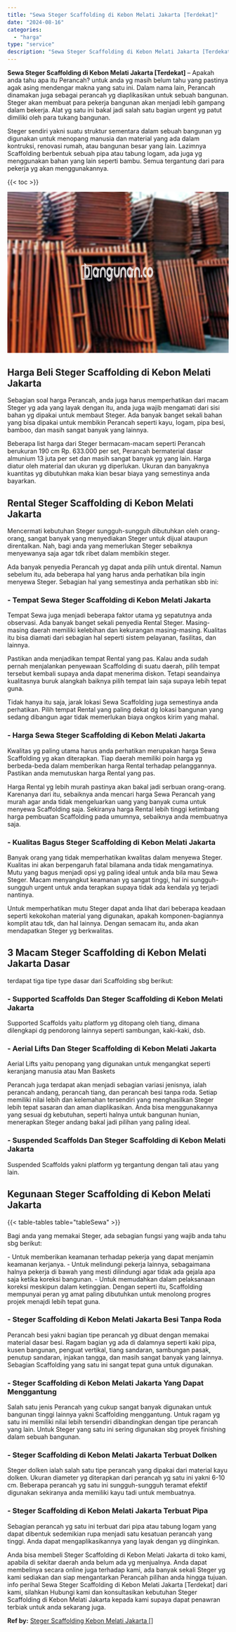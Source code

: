 ```yaml
---
title: "Sewa Steger Scaffolding di Kebon Melati Jakarta [Terdekat]"
date: "2024-08-16"
categories: 
  - "harga"
type: "service"
description: "Sewa Steger Scaffolding di Kebon Melati Jakarta [Terdekat]. Anda bisa membeli Steger Scaffolding di Kebon Melati Jakarta di toko kami, apabila di sekitar dae..."
---
```


**Sewa Steger Scaffolding di Kebon Melati Jakarta \[Terdekat\]** – Apakah anda tahu apa itu Perancah? untuk anda yg masih belum tahu yang pastinya agak asing mendengar makna yang satu ini. Dalam nama lain, Perancah dinamakan juga sebagai perancah yg diaplikasikan untuk sebuah bangunan. Steger akan membuat para pekerja bangunan akan menjadi lebih gampang dalam bekerja. Alat yg satu ini bakal jadi salah satu bagian urgent yg patut dimiliki oleh para tukang bangunan.

Steger sendiri yakni suatu struktur sementara dalam sebuah bangunan yg digunakan untuk menopang manusia dan material yang ada dalam kontruksi, renovasi rumah, atau bangunan besar yang lain. Lazimnya Scaffolding berbentuk sebuah pipa atau tabung logam, ada juga yg menggunakan bahan yang lain seperti bambu. Semua tergantung dari para pekerja yg akan menggunakannya.

{{< toc >}}

![Sewa Steger Scaffolding di Kebon Melati Jakarta [Terdekat]](/images/sewa-scaffolding-steger-12.png)

## Harga Beli Steger Scaffolding di Kebon Melati Jakarta

Sebagian soal harga Perancah, anda juga harus memperhatikan dari macam Steger yg ada yang layak dengan itu, anda juga wajib mengamati dari sisi bahan yg dipakai untuk membaut Steger. Ada banyak banget sekali bahan yang bisa dipakai untuk membikin Perancah seperti kayu, logam, pipa besi, bamboo, dan masih sangat banyak yang lainnya.

Beberapa list harga dari Steger bermacam-macam seperti Perancah berukuran 190 cm Rp. 633.000 per set, Perancah bermaterial dasar almunium 13 juta per set dan masih sangat banyak yg yang lain. Harga diatur oleh material dan ukuran yg diperlukan. Ukuran dan banyaknya kuantitas yg dibutuhkan maka kian besar biaya yang semestinya anda bayarkan.

## Rental Steger Scaffolding di Kebon Melati Jakarta

Mencermati kebutuhan Steger sungguh-sungguh dibutuhkan oleh orang-orang, sangat banyak yang menyediakan Steger untuk dijual ataupun direntalkan. Nah, bagi anda yang memerlukan Steger sebaiknya menyewanya saja agar tdk ribet dalam membikin steger.

Ada banyak penyedia Perancah yg dapat anda pilih untuk dirental. Namun sebelum itu, ada beberapa hal yang harus anda perhatikan bila ingin menyewa Steger. Sebagian hal yang semestinya anda perhatikan sbb ini:

### \- Tempat Sewa Steger Scaffolding di Kebon Melati Jakarta

Tempat Sewa juga menjadi beberapa faktor utama yg sepatutnya anda observasi. Ada banyak banget sekali penyedia Rental Steger. Masing-masing daerah memiliki kelebihan dan kekurangan masing-masing. Kualitas itu bisa diamati dari sebagian hal seperti sistem pelayanan, fasilitas, dan lainnya.

Pastikan anda menjadikan tempat Rental yang pas. Kalau anda sudah pernah menjalankan penyewaan Scaffolding di suatu daerah, pilih tempat tersebut kembali supaya anda dapat menerima diskon. Tetapi seandainya kualitasnya buruk alangkah baiknya pilih tempat lain saja supaya lebih tepat guna.

Tidak hanya itu saja, jarak lokasi Sewa Scaffolding juga semestinya anda perhatikan. Pilih tempat Rental yang paling dekat dg lokasi bangunan yang sedang dibangun agar tidak memerlukan biaya ongkos kirim yang mahal.

### \- Harga Sewa Steger Scaffolding di Kebon Melati Jakarta

Kwalitas yg paling utama harus anda perhatikan merupakan harga Sewa Scaffolding yg akan diterapkan. Tiap daerah memiliki poin harga yg berbeda-beda dalam memberikan harga Rental terhadap pelanggannya. Pastikan anda memutuskan harga Rental yang pas.

Harga Rental yg lebih murah pastinya akan bakal jadi serbuan orang-orang. Karenanya dari itu, sebaiknya anda mencari harga Sewa Perancah yang murah agar anda tidak mengeluarkan uang yang banyak cuma untuk menyewa Scaffolding saja. Sekiranya harga Rental lebih tinggi ketimbang harga pembuatan Scaffolding pada umumnya, sebaiknya anda membuatnya saja.

### \- Kualitas Bagus Steger Scaffolding di Kebon Melati Jakarta

Banyak orang yang tidak memperhatikan kwalitas dalam menyewa Steger. Kualitas ini akan berpengaruh fatal bilamana anda tidak mengamatinya. Mutu yang bagus menjadi opsi yg paling ideal untuk anda bila mau Sewa Steger. Macam menyangkut keamanan yg sangat tinggi, hal ini sungguh-sungguh urgent untuk anda terapkan supaya tidak ada kendala yg terjadi nantinya.

Untuk memperhatikan mutu Steger dapat anda lihat dari beberapa keadaan seperti kekokohan material yang digunakan, apakah komponen-bagiannya komplit atau tdk, dan hal lainnya. Dengan semacam itu, anda akan mendapatkan Steger yg berkwalitas.

## 3 Macam Steger Scaffolding di Kebon Melati Jakarta Dasar

terdapat tiga tipe type dasar dari Scaffolding sbg berikut:

### \- Supported Scaffolds Dan Steger Scaffolding di Kebon Melati Jakarta

Supported Scaffolds yaitu platform yg ditopang oleh tiang, dimana dilengkapi dg pendorong lainnya seperti sambungan, kaki-kaki, dsb.

### \- Aerial Lifts Dan Steger Scaffolding di Kebon Melati Jakarta

Aerial Lifts yaitu penopang yang digunakan untuk mengangkat seperti keranjang manusia atau Man Baskets

Perancah juga terdapat akan menjadi sebagian variasi jenisnya, ialah perancah andang, perancah tiang, dan perancah besi tanpa roda. Setiap memiliki nilai lebih dan kelemahan tersendiri yang menghasilkan Steger lebih tepat sasaran dan aman diaplikasikan. Anda bisa menggunakannya yang sesuai dg kebutuhan, seperti halnya untuk bangunan hunian, menerapkan Steger andang bakal jadi pilihan yang paling ideal.

### \- Suspended Scaffolds Dan Steger Scaffolding di Kebon Melati Jakarta

Suspended Scaffolds yakni platform yg tergantung dengan tali atau yang lain.

## Kegunaan Steger Scaffolding di Kebon Melati Jakarta

{{< table-tables table="tableSewa" >}}

Bagi anda yang memakai Steger, ada sebagian fungsi yang wajib anda tahu sbg berikut:

\- Untuk memberikan keamanan terhadap pekerja yang dapat menjamin keamanan kerjanya. - Untuk melindungi pekerja lainnya, sebagaimana halnya pekerja di bawah yang mesti dilindungi agar tidak ada gejala apa saja ketika koreksi bangunan. - Untuk memudahkan dalam pelaksanaan koreksi meskipun dalam ketinggian. Dengan seperti itu, Scaffolding mempunyai peran yg amat paling dibutuhkan untuk menolong progres projek menajdi lebih tepat guna.

### \- Steger Scaffolding di Kebon Melati Jakarta Besi Tanpa Roda

Perancah besi yakni bagian tipe perancah yg dibuat dengan memakai material dasar besi. Ragam bagian yg ada di dalamnya seperti kaki pipa, kusen bangunan, penguat vertikal, tiang sandaran, sambungan pasak, penutup sandaran, injakan tangga, dan masih sangat banyak yang lainnya. Sebagian Scaffolding yang satu ini sangat tepat guna untuk digunakan.

### \- Steger Scaffolding di Kebon Melati Jakarta Yang Dapat Menggantung

Salah satu jenis Perancah yang cukup sangat banyak digunakan untuk bangunan tinggi lainnya yakni Scaffolding menggantung. Untuk ragam yg satu ini memiliki nilai lebih tersendiri dibandingkan dengan tipe perancah yang lain. Untuk Steger yang satu ini sering digunakan sbg proyek finishing dalam sebuah bangunan.

### \- Steger Scaffolding di Kebon Melati Jakarta Terbuat Dolken

Steger dolken ialah salah satu tipe perancah yang dipakai dari material kayu dolken. Ukuran diameter yg diterapkan dari perancah yg satu ini yakni 6-10 cm. Beberapa perancah yg satu ini sungguh-sungguh teramat efektif digunakan sekiranya anda memiliki kayu tadi untuk membuatnya.

### \- Steger Scaffolding di Kebon Melati Jakarta Terbuat Pipa

Sebagian perancah yg satu ini terbuat dari pipa atau tabung logam yang dapat dibentuk sedemikian rupa menjadi satu kesatuan perancah yang tinggi. Anda dapat mengaplikasikannya yang layak dengan yg diinginkan.

Anda bisa membeli Steger Scaffolding di Kebon Melati Jakarta di toko kami, apabila di sekitar daerah anda belum ada yg menjualnya. Anda dapat membelinya secara online juga terhadap kami, ada banyak sekali Steger yg kami sediakan dan siap mengantarkan Perancah pilihan anda hingga tujuan. info perihal Sewa Steger Scaffolding di Kebon Melati Jakarta \[Terdekat\] dari kami, silahkan Hubungi kami dan konsultasikan kebutuhan Steger Scaffolding di Kebon Melati Jakarta kepada kami supaya dapat penawran terbiak untuk anda sekarang juga.

**Ref by:** [Steger Scaffolding Kebon Melati Jakarta []](https://id.wikipedia.org/wiki/Steger)
